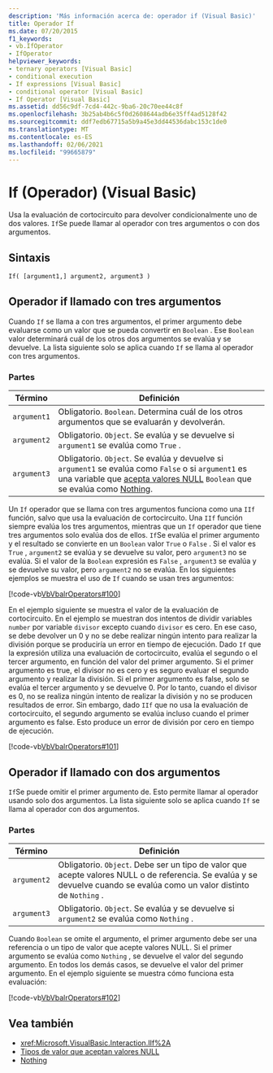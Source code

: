 ```yaml
---
description: 'Más información acerca de: operador if (Visual Basic)'
title: Operador If
ms.date: 07/20/2015
f1_keywords:
- vb.IfOperator
- IfOperator
helpviewer_keywords:
- ternary operators [Visual Basic]
- conditional execution
- If expressions [Visual Basic]
- conditional operator [Visual Basic]
- If Operator [Visual Basic]
ms.assetid: dd56c9df-7cd4-442c-9ba6-20c70ee44c8f
ms.openlocfilehash: 3b25ab4b6c5f0d2608644adb6e35ff4ad5128f42
ms.sourcegitcommit: ddf7edb67715a5b9a45e3dd44536dabc153c1de0
ms.translationtype: MT
ms.contentlocale: es-ES
ms.lasthandoff: 02/06/2021
ms.locfileid: "99665879"
---
```

# <a name="if-operator-visual-basic"></a>If (Operador) (Visual Basic)

Usa la evaluación de cortocircuito para devolver condicionalmente uno de dos valores. `If`Se puede llamar al operador con tres argumentos o con dos argumentos.

## <a name="syntax"></a>Sintaxis

```vb
If( [argument1,] argument2, argument3 )
```

## <a name="if-operator-called-with-three-arguments"></a>Operador if llamado con tres argumentos

Cuando `If` se llama a con tres argumentos, el primer argumento debe evaluarse como un valor que se pueda convertir en `Boolean` . Ese `Boolean` valor determinará cuál de los otros dos argumentos se evalúa y se devuelve. La lista siguiente solo se aplica cuando `If` se llama al operador con tres argumentos.

### <a name="parts"></a>Partes

|Término|Definición|
|---|---|
|`argument1`|Obligatorio. `Boolean`. Determina cuál de los otros argumentos que se evaluarán y devolverán.|
|`argument2`|Obligatorio. `Object`. Se evalúa y se devuelve si `argument1` se evalúa como `True` .|
|`argument3`|Obligatorio. `Object`. Se evalúa y devuelve si `argument1` se evalúa como `False` o si `argument1` es una variable que [acepta valores NULL](../../programming-guide/language-features/data-types/nullable-value-types.md) `Boolean` que se evalúa como [Nothing](../nothing.md).|

Un `If` operador que se llama con tres argumentos funciona como una `IIf` función, salvo que usa la evaluación de cortocircuito. Una `IIf` función siempre evalúa los tres argumentos, mientras que un `If` operador que tiene tres argumentos solo evalúa dos de ellos. `If`Se evalúa el primer argumento y el resultado se convierte en un `Boolean` valor `True` o `False` . Si el valor es `True` , `argument2` se evalúa y se devuelve su valor, pero `argument3` no se evalúa. Si el valor de la `Boolean` expresión es `False` , `argument3` se evalúa y se devuelve su valor, pero `argument2` no se evalúa. En los siguientes ejemplos se muestra el uso de `If` cuando se usan tres argumentos:

[!code-vb[VbVbalrOperators#100](~/samples/snippets/visualbasic/VS_Snippets_VBCSharp/VbVbalrOperators/VB/Class4.vb#100)]

En el ejemplo siguiente se muestra el valor de la evaluación de cortocircuito. En el ejemplo se muestran dos intentos de dividir variables `number` por variable `divisor` excepto cuando `divisor` es cero. En ese caso, se debe devolver un 0 y no se debe realizar ningún intento para realizar la división porque se produciría un error en tiempo de ejecución. Dado `If` que la expresión utiliza una evaluación de cortocircuito, evalúa el segundo o el tercer argumento, en función del valor del primer argumento. Si el primer argumento es true, el divisor no es cero y es seguro evaluar el segundo argumento y realizar la división. Si el primer argumento es false, solo se evalúa el tercer argumento y se devuelve 0. Por lo tanto, cuando el divisor es 0, no se realiza ningún intento de realizar la división y no se producen resultados de error. Sin embargo, dado `IIf` que no usa la evaluación de cortocircuito, el segundo argumento se evalúa incluso cuando el primer argumento es false. Esto produce un error de división por cero en tiempo de ejecución.

[!code-vb[VbVbalrOperators#101](~/samples/snippets/visualbasic/VS_Snippets_VBCSharp/VbVbalrOperators/VB/Class4.vb#101)]

## <a name="if-operator-called-with-two-arguments"></a>Operador if llamado con dos argumentos

`If`Se puede omitir el primer argumento de. Esto permite llamar al operador usando solo dos argumentos. La lista siguiente solo se aplica cuando `If` se llama al operador con dos argumentos.

### <a name="parts"></a>Partes

|Término|Definición|
|---|---|
|`argument2`|Obligatorio. `Object`. Debe ser un tipo de valor que acepte valores NULL o de referencia. Se evalúa y se devuelve cuando se evalúa como un valor distinto de `Nothing` .|
|`argument3`|Obligatorio. `Object`. Se evalúa y se devuelve si `argument2` se evalúa como `Nothing` .|

Cuando `Boolean` se omite el argumento, el primer argumento debe ser una referencia o un tipo de valor que acepte valores NULL. Si el primer argumento se evalúa como `Nothing` , se devuelve el valor del segundo argumento. En todos los demás casos, se devuelve el valor del primer argumento. En el ejemplo siguiente se muestra cómo funciona esta evaluación:

[!code-vb[VbVbalrOperators#102](~/samples/snippets/visualbasic/VS_Snippets_VBCSharp/VbVbalrOperators/VB/Class4.vb#102)]

## <a name="see-also"></a>Vea también

- <xref:Microsoft.VisualBasic.Interaction.IIf%2A>
- [Tipos de valor que aceptan valores NULL](../../programming-guide/language-features/data-types/nullable-value-types.md)
- [Nothing](../nothing.md)
